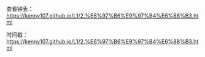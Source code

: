 查看钟表：https://kenny107.github.io/L1/2.%E6%97%B6%E9%97%B4%E6%88%B3.html

时间戳：https://kenny107.github.io/L1/2.%E6%97%B6%E9%97%B4%E6%88%B3.html
